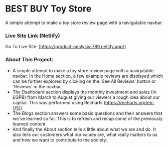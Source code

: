 # BEST BUY Toy Store
A simple attempt to make a toy store review page with a navigatable navbar.

### Live Site Link (Netlify)

Go To Live Site: [https://product-analysis-789.netlify.app/]

### About This Project:

* A simple attempt to make a toy store review page with a navigatable navbar. In the Home section, a few example reviews are displayed which can be further explored by clicking on the 'See All Reviews' button or 'Reviews' in the navbar.
* The Dashboard section displays the monthly investment and sales (In £GPB) from March to August giving our viewers a rough idea about our capital. This was performed using Recharts (https://recharts.org/en-US/).
* The Blogs section answers some basic questions and their answers that we've learned so far. This is to refresh and recap some of the previously learned content. 
* And finally the About section tells a little about what we are and do. It also tells our customers what our values are, what really matters to us and how we want to contribute to the society.


